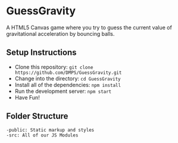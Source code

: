 # GuessGravity

A HTML5 Canvas game where you try to guess the current value of gravitational acceleration by bouncing balls.

## Setup Instructions

- Clone this repository: `git clone https://github.com/DMPS/GuessGravity.git`
- Change into the directory: `cd GuessGravity`
- Install all of the dependencies: `npm install`
- Run the development server: `npm start`
- Have Fun!

## Folder Structure

```
-public: Static markup and styles
-src: All of our JS Modules
````